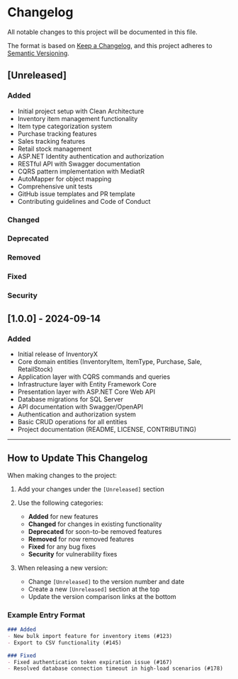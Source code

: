 # Changelog

All notable changes to this project will be documented in this file.

The format is based on [Keep a Changelog](https://keepachangelog.com/en/1.0.0/),
and this project adheres to [Semantic Versioning](https://semver.org/spec/v2.0.0.html).

## [Unreleased]

### Added
- Initial project setup with Clean Architecture
- Inventory item management functionality
- Item type categorization system
- Purchase tracking features
- Sales tracking features
- Retail stock management
- ASP.NET Identity authentication and authorization
- RESTful API with Swagger documentation
- CQRS pattern implementation with MediatR
- AutoMapper for object mapping
- Comprehensive unit tests
- GitHub issue templates and PR template
- Contributing guidelines and Code of Conduct

### Changed

### Deprecated

### Removed

### Fixed

### Security

## [1.0.0] - 2024-09-14

### Added
- Initial release of InventoryX
- Core domain entities (InventoryItem, ItemType, Purchase, Sale, RetailStock)
- Application layer with CQRS commands and queries
- Infrastructure layer with Entity Framework Core
- Presentation layer with ASP.NET Core Web API
- Database migrations for SQL Server
- API documentation with Swagger/OpenAPI
- Authentication and authorization system
- Basic CRUD operations for all entities
- Project documentation (README, LICENSE, CONTRIBUTING)

---

## How to Update This Changelog

When making changes to the project:

1. Add your changes under the `[Unreleased]` section
2. Use the following categories:
   - **Added** for new features
   - **Changed** for changes in existing functionality
   - **Deprecated** for soon-to-be removed features
   - **Removed** for now removed features
   - **Fixed** for any bug fixes
   - **Security** for vulnerability fixes

3. When releasing a new version:
   - Change `[Unreleased]` to the version number and date
   - Create a new `[Unreleased]` section at the top
   - Update the version comparison links at the bottom

### Example Entry Format

```markdown
### Added
- New bulk import feature for inventory items (#123)
- Export to CSV functionality (#145)

### Fixed
- Fixed authentication token expiration issue (#167)
- Resolved database connection timeout in high-load scenarios (#178)
```
